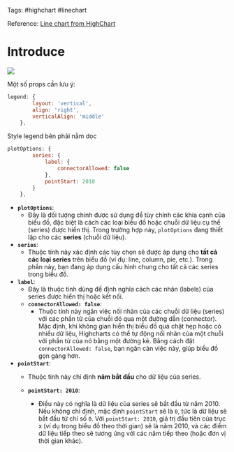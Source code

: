 Tags: #highchart #linechart

Reference: [Line chart from HighChart](https://www.highcharts.com/demo/highcharts/line-chart)

# Introduce

![](https://www.highcharts.com/demo/images/samples/highcharts/demo/line-chart/thumbnail-brand-light.svg)


Một số props cần lưu ý:

```js
legend: {
        layout: 'vertical',
        align: 'right',
        verticalAlign: 'middle'
    },
```

Style legend bên phải nằm dọc

```js
plotOptions: {
        series: {
            label: {
                connectorAllowed: false
            },
            pointStart: 2010
        }
    },
```

- **`plotOptions`**:
    - Đây là đối tượng chính được sử dụng để tùy chỉnh các khía cạnh của biểu đồ, đặc biệt là cách các loại biểu đồ hoặc chuỗi dữ liệu cụ thể (series) được hiển thị. Trong trường hợp này, `plotOptions` đang thiết lập cho các **series** (chuỗi dữ liệu).
- **`series`**:
    - Thuộc tính này xác định các tùy chọn sẽ được áp dụng cho **tất cả các loại series** trên biểu đồ (ví dụ: line, column, pie, etc.). Trong phần này, bạn đang áp dụng cấu hình chung cho tất cả các series trong biểu đồ.
- **`label`**:
    - Đây là thuộc tính dùng để định nghĩa cách các nhãn (labels) của series được hiển thị hoặc kết nối.
    - **`connectorAllowed: false`**:
        - Thuộc tính này ngăn việc nối nhãn của các chuỗi dữ liệu (series) với các phần tử của chuỗi đó qua một đường dẫn (connector). Mặc định, khi không gian hiển thị biểu đồ quá chật hẹp hoặc có nhiều dữ liệu, Highcharts có thể tự động nối nhãn của một chuỗi với phần tử của nó bằng một đường kẻ. Bằng cách đặt `connectorAllowed: false`, bạn ngăn cản việc này, giúp biểu đồ gọn gàng hơn.
- **`pointStart`**:
    - Thuộc tính này chỉ định **năm bắt đầu** cho dữ liệu của series.
        
    - **`pointStart: 2010`**:
        - Điều này có nghĩa là dữ liệu của series sẽ bắt đầu từ năm 2010. Nếu không chỉ định, mặc định `pointStart` sẽ là `0`, tức là dữ liệu sẽ bắt đầu từ chỉ số `0`. Với `pointStart: 2010`, giá trị đầu tiên của trục x (ví dụ trong biểu đồ theo thời gian) sẽ là năm 2010, và các điểm dữ liệu tiếp theo sẽ tương ứng với các năm tiếp theo (hoặc đơn vị thời gian khác).